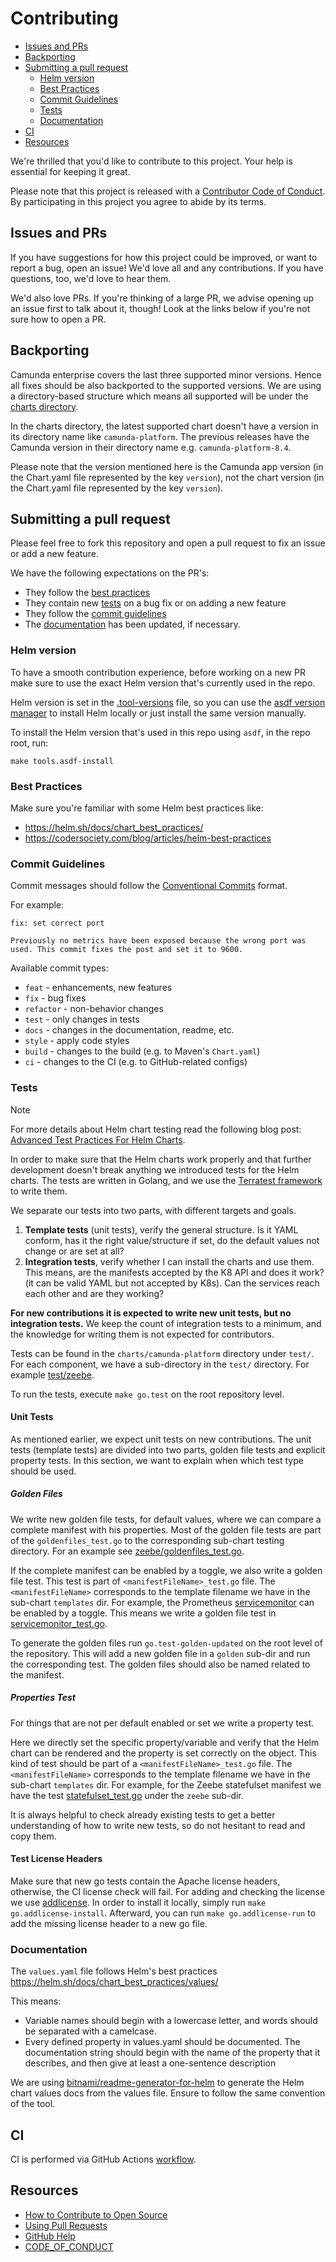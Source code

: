 # Contributing

- [Issues and PRs](#issues-and-prs)
- [Backporting](#backporting)
- [Submitting a pull request](#submitting-a-pull-request)
  - [Helm version](#helm-version)
  - [Best Practices](#best-practices)
  - [Commit Guidelines](#commit-guidelines)
  - [Tests](#tests)
  - [Documentation](#documentation)
- [CI](#ci)
- [Resources](#resources)

[fork]: /fork
[pr]: /compare
[CODE_OF_CONDUCT]: CODE_OF_CONDUCT.md

We're thrilled that you'd like to contribute to this project. Your help is essential for keeping it great.

Please note that this project is released with a [Contributor Code of Conduct](https://github.com/camunda/camunda-platform-helm/blob/main/CODE_OF_CONDUCT.md).
By participating in this project you agree to abide by its terms.

## Issues and PRs

If you have suggestions for how this project could be improved, or want to report a bug, open an issue! We'd love all and any contributions.
If you have questions, too, we'd love to hear them.

We'd also love PRs. If you're thinking of a large PR, we advise opening up an issue first to talk about it, though!
Look at the links below if you're not sure how to open a PR.

## Backporting

Camunda enterprise covers the last three supported minor versions. Hence all fixes should be also backported to the supported versions.
We are using a directory-based structure which means all supported will be under the [charts directory](./../charts/).

In the charts directory, the latest supported chart doesn't have a version in its directory name like `camunda-platform`.
The previous releases have the Camunda version in their directory name e.g. `camunda-platform-8.4`.

Please note that the version mentioned here is the Camunda app version (in the Chart.yaml file represented by the key `version`),
not the chart version (in the Chart.yaml file represented by the key `version`).

## Submitting a pull request

Please feel free to fork this repository and open a pull request to fix an issue or add a new feature.

We have the following expectations on the PR's:

- They follow the [best practices](#best-practices)
- They contain new [tests](#tests) on a bug fix or on adding a new feature
- They follow the [commit guidelines](#commit-guidelines)
- The [documentation](#documentation) has been updated, if necessary.


### Helm version

To have a smooth contribution experience, before working on a new PR make sure to use the exact Helm version
that's currently used in the repo.

Helm version is set in the [.tool-versions](./.tool-versions) file, so you can use the [asdf version manager](https://github.com/asdf-vm/asdf)
to install Helm locally or just install the same version manually.

To install the Helm version that's used in this repo using `asdf`, in the repo root, run:

```
make tools.asdf-install
```

### Best Practices

Make sure you're familiar with some Helm best practices like:

- https://helm.sh/docs/chart_best_practices/
- https://codersociety.com/blog/articles/helm-best-practices

### Commit Guidelines

Commit messages should follow the [Conventional Commits](https://www.conventionalcommits.org/en/v1.0.0/#summary) format.

For example:

```
fix: set correct port

Previously no metrics have been exposed because the wrong port was used. This commit fixes the post and set it to 9600.
```

Available commit types:

- `feat` - enhancements, new features
- `fix` - bug fixes
- `refactor` - non-behavior changes
- `test` - only changes in tests
- `docs` - changes in the documentation, readme, etc.
- `style` - apply code styles
- `build` - changes to the build (e.g. to Maven's `Chart.yaml`)
- `ci` - changes to the CI (e.g. to GitHub-related configs)

### Tests

> [!NOTE]
>
> For more details about Helm chart testing read the following blog post:
> [Advanced Test Practices For Helm Charts](https://medium.com/@zelldon91/advanced-test-practices-for-helm-charts-587caeeb4cb).

In order to make sure that the Helm charts work properly and that further development doesn't break anything we introduced tests for the Helm charts.
The tests are written in Golang, and we use the [Terratest framework](https://terratest.gruntwork.io/) to write them.

We separate our tests into two parts, with different targets and goals.

1. **Template tests** (unit tests), verify the general structure. Is it YAML conform, has it the right value/structure if set, do the default values not change or are set at all?
2. **Integration tests**, verify whether I can install the charts and use them. This means, are the manifests accepted by the K8 API and does it work? (it can be valid YAML but not accepted by K8s). Can the services reach each other and are they working?

**For new contributions it is expected to write new unit tests, but no integration tests.** We keep the count of integration tests to a minimum, and the knowledge for writing them is not expected for contributors.

Tests can be found in the `charts/camunda-platform` directory under `test/`. For each component, we have a sub-directory
in the `test/` directory. For example [test/zeebe](charts/camunda-platform/test/zeebe).

To run the tests, execute `make go.test` on the root repository level.

#### Unit Tests

As mentioned earlier, we expect unit tests on new contributions. The unit tests (template tests) are divided into two parts,
golden file tests and explicit property tests. In this section, we want to explain when which test type should be used.

##### Golden Files

We write new golden file tests, for default values, where we can compare a complete manifest with his properties.
Most of the golden file tests are part of the `goldenfiles_test.go` to the corresponding sub-chart testing directory.
For an example see [zeebe/goldenfiles_test.go](charts/camunda-platform/test/zeebe/goldenfiles_test.go).

If the complete manifest can be enabled by a toggle, we also write a golden file test. This test is part of `<manifestFileName>_test.go` file. The `<manifestFileName>` corresponds to the template filename we have in the sub-chart `templates` dir. For example, the Prometheus [servicemonitor](charts/camunda-platform/templates/service-monitor.yaml) can be enabled by a toggle. This means we write a golden file test in [servicemonitor_test.go](charts/camunda-platform/test/servicemonitor_test.go).

To generate the golden files run `go.test-golden-updated` on the root level of the repository.
This will add a new golden file in a `golden` sub-dir and run the corresponding test. The golden files should also be named related to the manifest.

##### Properties Test

For things that are not per default enabled or set we write a property test.

Here we directly set the specific property/variable and verify that the Helm chart can be rendered and the property is set correctly on the object. This kind of test should be part of a `<manifestFileName>_test.go` file. The `<manifestFileName>` corresponds to the template filename we have in the sub-chart `templates` dir. For example, for the Zeebe statefulset manifest we have the test [statefulset_test.go](charts/camunda-platform/test/zeebe/statefulset_test.go) under the `zeebe` sub-dir.

It is always helpful to check already existing tests to get a better understanding of how to write new tests, so do not hesitant to read and copy them.

#### Test License Headers

Make sure that new go tests contain the Apache license headers, otherwise, the CI license check will fail. For adding and checking the license we use [addlicense](https://github.com/google/addlicense). In order to install it locally, simply run `make go.addlicense-install`. Afterward, you can run `make go.addlicense-run` to add the missing license header to a new go file.

### Documentation

The `values.yaml` file follows Helm's best practices https://helm.sh/docs/chart_best_practices/values/

This means:

- Variable names should begin with a lowercase letter, and words should be separated with a camelcase.
- Every defined property in values.yaml should be documented. The documentation string should begin with the name of the property that it describes,
  and then give at least a one-sentence description

We are using [bitnami/readme-generator-for-helm](https://github.com/bitnami/readme-generator-for-helm)
to generate the Helm chart values docs from the values file. Ensure to follow the same convention of the tool.

## CI

CI is performed via GitHub Actions [workflow](.github/workflows).

## Resources

- [How to Contribute to Open Source](https://opensource.guide/how-to-contribute/)
- [Using Pull Requests](https://help.github.com/articles/about-pull-requests/)
- [GitHub Help](https://help.github.com)
- [CODE_OF_CONDUCT](https://github.com/camunda/camunda-platform-helm/blob/main/CODE_OF_CONDUCT.md)
